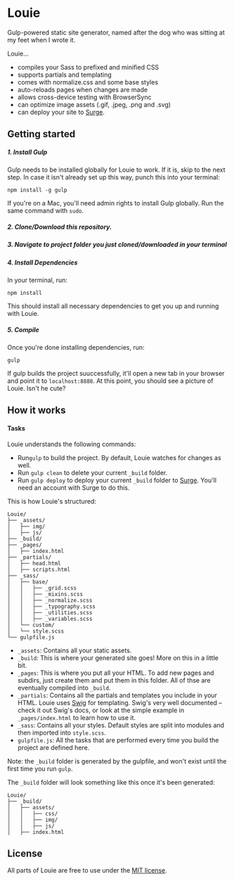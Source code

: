 # Louie
Gulp-powered static site generator, named after the dog who was sitting at my feet when I wrote it.

Louie...

- compiles your Sass to prefixed and minified CSS
- supports partials and templating
- comes with normalize.css and some base styles
- auto-reloads pages when changes are made
- allows cross-device testing with BrowserSync
- can optimize image assets (.gif, .jpeg, .png and .svg)
- can deploy your site to [Surge](https://www.surge.sh/).

## Getting started

##### 1. Install Gulp

Gulp needs to be installed globally for Louie to work. If it is, skip to the next step. In case it isn't already set up this way, punch this into your terminal:
```
npm install -g gulp
```
If you're on a Mac, you'll need admin rights to install Gulp globally. Run the same command with `sudo`.

##### 2. Clone/Download this repository.
##### 3. Navigate to project folder you just cloned/downloaded in your terminal

##### 4. Install Dependencies 

In your terminal, run:
```
npm install
```
This should install all necessary dependencies to get you up and running with Louie.

##### 5. Compile

Once you're done installing dependencies, run:
```
gulp
```

If gulp builds the project suuccessfully, it'll open a new tab in your browser and point it to `localhost:8888`. At this point, you should see a picture of Louie. Isn't he cute?

## How it works

#### Tasks
Louie understands the following commands:

- Run`gulp` to build the project. By default, Louie watches for changes as well.
- Run `gulp clean` to delete your current `_build` folder.
- Run `gulp deploy` to deploy your current `_build` folder to [Surge](https://www.surge.sh/). You'll need an account with Surge to do this.

This is how Louie's structured:

```
Louie/
├── _assets/
│   ├── img/
│   ├── js/
├── _build/
├── _pages/
│   ├── index.html
├── _partials/
│   ├── head.html
│   ├── scripts.html
├── _sass/
│   ├── base/
│   │	├── _grid.scss
│   │	├── _mixins.scss 
│   │	├── _normalize.scss 
│   │	├── _typography.scss 
│   │	├── _utilities.scss
│   │	├── _variables.scss
│   └── custom/
│   └── style.scss
└── gulpfile.js

```

- `_assets`: Contains all your static assets.
- `_build`: This is where your generated site goes! More on this in a little bit.
- `_pages`: This is where you put all your HTML. To add new pages and subdirs, just create them and put them in this folder. All of thse are eventually compiled into `_build`.
- `_partials`: Contains all the partials and templates you include in your HTML. Louie uses [Swig](paularmstrong.github.io/swig/) for templating. Swig's very well documented – check it out Swig's docs, or look at the simple example in `_pages/index.html` to learn how to use it.
- `_sass`: Contains all your styles. Default styles are split into modules and then imported into `style.scss`.
- `gulpfile.js`: All the tasks that are performed every time you build the project are defined here.

Note: the `_build` folder is generated by the gulpfile, and won't exist until the first time you run `gulp`.

The `_build` folder will look something like this once it's been generated:

```
Louie/
├── _build/
│   ├── assets/
│   │	├── css/
│   │	├── img/
│   │	├── js/
│   ├── index.html
```

## License

All parts of Louie are free to use under the [MIT license](https://github.com/dhg/Skeleton/blob/master/LICENSE.md).
